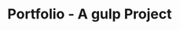 ---
title: Portfolio - A gulp Project
description: A static site generated by gulp for my portfolio
type: project
layout: ./src/markup/layout/blog.handlebars
---